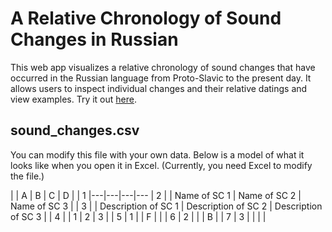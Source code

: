 # A Relative Chronology of Sound Changes in Russian
This web app visualizes a relative chronology of sound changes that have occurred in the Russian language from Proto-Slavic to the present day. It allows users to inspect individual changes and their relative datings and view examples. Try it out [here](https://relchron.eu.pythonanywhere.com).

## sound_changes.csv
You can modify this file with your own data. Below is a model of what it looks like when you open it in Excel. (Currently, you need Excel to modify the file.)

| | A | B | C | D |
| 1 |---|---|---|---
| 2 |  | Name of SC 1 | Name of SC 2 | Name of SC 3 |
| 3 |  | Description of SC 1 | Description of SC 2 | Description of SC 3 |
| 4 |  | 1 | 2 | 3 |
| 5 | 1 |  | F | |
| 6 | 2 |  |  | B |
| 7 | 3 |  |  | |